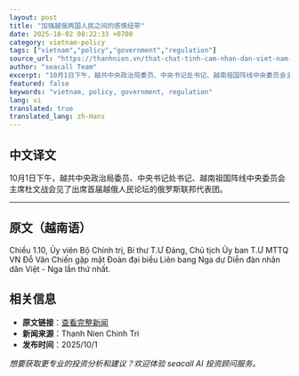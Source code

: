 ```yaml
---
layout: post
title: "加强越俄两国人民之间的感情纽带"
date: 2025-10-02 08:22:33 +0700
category: vietnam-policy
tags: ["vietnam","policy","government","regulation"]
source_url: "https://thanhnien.vn/that-chat-tinh-cam-nhan-dan-viet-nam-nga-185251001230923628.htm"
author: "seacall Team"
excerpt: "10月1日下午，越共中央政治局委员、中央书记处书记、越南祖国阵线中央委员会主席杜文战会见了出席首届越俄人民论坛的俄罗斯联邦代表团。..."
featured: false
keywords: "vietnam, policy, government, regulation"
lang: vi
translated: true
translated_lang: zh-Hans
---
```


## 中文译文

10月1日下午，越共中央政治局委员、中央书记处书记、越南祖国阵线中央委员会主席杜文战会见了出席首届越俄人民论坛的俄罗斯联邦代表团。

---

## 原文（越南语）

Chiều 1.10, Ủy vi&ecirc;n Bộ Ch&iacute;nh trị, B&iacute; thư T.Ư Đảng, Chủ tịch Ủy ban T.Ư MTTQ VN Đỗ Văn Chiến gặp mặt Đo&agrave;n đại biểu Li&ecirc;n bang Nga dự Diễn đ&agrave;n nh&acirc;n d&acirc;n Việt - Nga lần thứ nhất.

## 相关信息

- **原文链接**：[查看完整新闻](https://thanhnien.vn/that-chat-tinh-cam-nhan-dan-viet-nam-nga-185251001230923628.htm)
- **新闻来源**：Thanh Nien Chinh Tri
- **发布时间**：2025/10/1

*想要获取更专业的投资分析和建议？欢迎体验 seacall AI 投资顾问服务。*